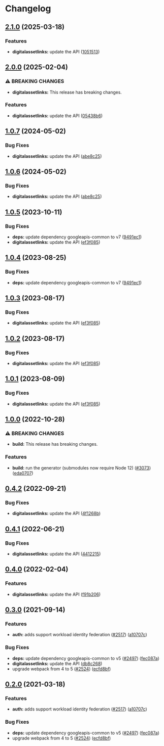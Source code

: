 # Changelog

## [2.1.0](https://github.com/googleapis/google-api-nodejs-client/compare/digitalassetlinks-v2.0.0...digitalassetlinks-v2.1.0) (2025-03-18)


### Features

* **digitalassetlinks:** update the API ([1051513](https://github.com/googleapis/google-api-nodejs-client/commit/1051513022015b5211e1a1cbe2f097adbef1fd1a))

## [2.0.0](https://github.com/googleapis/google-api-nodejs-client/compare/digitalassetlinks-v1.0.7...digitalassetlinks-v2.0.0) (2025-02-04)


### ⚠ BREAKING CHANGES

* **digitalassetlinks:** This release has breaking changes.

### Features

* **digitalassetlinks:** update the API ([05438b6](https://github.com/googleapis/google-api-nodejs-client/commit/05438b69a5f6b7ff976704f7ffaba5e267ec60fc))

## [1.0.7](https://github.com/googleapis/google-api-nodejs-client/compare/digitalassetlinks-v1.0.6...digitalassetlinks-v1.0.7) (2024-05-02)


### Bug Fixes

* **digitalassetlinks:** update the API ([abe8c25](https://github.com/googleapis/google-api-nodejs-client/commit/abe8c25a24e1c1e521338d1ece3f8124c08ed686))

## [1.0.6](https://github.com/googleapis/google-api-nodejs-client/compare/digitalassetlinks-v1.0.5...digitalassetlinks-v1.0.6) (2024-05-02)


### Bug Fixes

* **digitalassetlinks:** update the API ([abe8c25](https://github.com/googleapis/google-api-nodejs-client/commit/abe8c25a24e1c1e521338d1ece3f8124c08ed686))

## [1.0.5](https://github.com/googleapis/google-api-nodejs-client/compare/digitalassetlinks-v1.0.4...digitalassetlinks-v1.0.5) (2023-10-11)


### Bug Fixes

* **deps:** update dependency googleapis-common to v7 ([9491ec1](https://github.com/googleapis/google-api-nodejs-client/commit/9491ec1cdc3c413e7d73edcfcd59cf5c28a7c855))
* **digitalassetlinks:** update the API ([ef3f085](https://github.com/googleapis/google-api-nodejs-client/commit/ef3f0859be1f5266ca85069a43f49bbd96a9d065))

## [1.0.4](https://github.com/googleapis/google-api-nodejs-client/compare/digitalassetlinks-v1.0.3...digitalassetlinks-v1.0.4) (2023-08-25)


### Bug Fixes

* **deps:** update dependency googleapis-common to v7 ([9491ec1](https://github.com/googleapis/google-api-nodejs-client/commit/9491ec1cdc3c413e7d73edcfcd59cf5c28a7c855))

## [1.0.3](https://github.com/googleapis/google-api-nodejs-client/compare/digitalassetlinks-v1.0.2...digitalassetlinks-v1.0.3) (2023-08-17)


### Bug Fixes

* **digitalassetlinks:** update the API ([ef3f085](https://github.com/googleapis/google-api-nodejs-client/commit/ef3f0859be1f5266ca85069a43f49bbd96a9d065))

## [1.0.2](https://github.com/googleapis/google-api-nodejs-client/compare/digitalassetlinks-v1.0.1...digitalassetlinks-v1.0.2) (2023-08-17)


### Bug Fixes

* **digitalassetlinks:** update the API ([ef3f085](https://github.com/googleapis/google-api-nodejs-client/commit/ef3f0859be1f5266ca85069a43f49bbd96a9d065))

## [1.0.1](https://github.com/googleapis/google-api-nodejs-client/compare/digitalassetlinks-v1.0.0...digitalassetlinks-v1.0.1) (2023-08-09)


### Bug Fixes

* **digitalassetlinks:** update the API ([ef3f085](https://github.com/googleapis/google-api-nodejs-client/commit/ef3f0859be1f5266ca85069a43f49bbd96a9d065))

## [1.0.0](https://github.com/googleapis/google-api-nodejs-client/compare/digitalassetlinks-v0.4.2...digitalassetlinks-v1.0.0) (2022-10-28)


### ⚠ BREAKING CHANGES

* **build:** This release has breaking changes.

### Features

* **build:** run the generator (submodules now require Node 12) ([#3073](https://github.com/googleapis/google-api-nodejs-client/issues/3073)) ([eda0707](https://github.com/googleapis/google-api-nodejs-client/commit/eda07079dadab46a80b6f9ede618f4f43030169e))

## [0.4.2](https://github.com/googleapis/google-api-nodejs-client/compare/digitalassetlinks-v0.4.1...digitalassetlinks-v0.4.2) (2022-09-21)


### Bug Fixes

* **digitalassetlinks:** update the API ([4f1268b](https://github.com/googleapis/google-api-nodejs-client/commit/4f1268b939ddf37da26b12e7b0b9271d71dabd82))

## [0.4.1](https://github.com/googleapis/google-api-nodejs-client/compare/digitalassetlinks-v0.4.0...digitalassetlinks-v0.4.1) (2022-06-21)


### Bug Fixes

* **digitalassetlinks:** update the API ([4412215](https://github.com/googleapis/google-api-nodejs-client/commit/4412215f60ac77a6c4f5c595c430976548c4657e))

## [0.4.0](https://github.com/googleapis/google-api-nodejs-client/compare/digitalassetlinks-v0.3.0...digitalassetlinks-v0.4.0) (2022-02-04)


### Features

* **digitalassetlinks:** update the API ([f91b206](https://github.com/googleapis/google-api-nodejs-client/commit/f91b2068fc43d3dde76e6931306b0593c6bc8918))

## [0.3.0](https://www.github.com/googleapis/google-api-nodejs-client/compare/digitalassetlinks-v0.2.0...digitalassetlinks-v0.3.0) (2021-09-14)


### Features

* **auth:** adds support workload identity federation ([#2517](https://www.github.com/googleapis/google-api-nodejs-client/issues/2517)) ([a10707c](https://www.github.com/googleapis/google-api-nodejs-client/commit/a10707c477759e7c9ef6360a2fe800856fb600c1))


### Bug Fixes

* **deps:** update dependency googleapis-common to v5 ([#2497](https://www.github.com/googleapis/google-api-nodejs-client/issues/2497)) ([fec087a](https://www.github.com/googleapis/google-api-nodejs-client/commit/fec087abcf3d994dd41c3ffa0a0c12b1f9f09dae))
* **digitalassetlinks:** update the API ([db8c268](https://www.github.com/googleapis/google-api-nodejs-client/commit/db8c268f74ff11655bd6797d3a5e7b8d850cb2e8))
* upgrade webpack from 4 to 5  ([#2524](https://www.github.com/googleapis/google-api-nodejs-client/issues/2524)) ([ecfd8bf](https://www.github.com/googleapis/google-api-nodejs-client/commit/ecfd8bfcd06e1beabff7ec9a8c4000222379eb8d))

## [0.2.0](https://www.github.com/googleapis/google-api-nodejs-client/compare/digitalassetlinks-v0.1.0...digitalassetlinks-v0.2.0) (2021-03-18)


### Features

* **auth:** adds support workload identity federation ([#2517](https://www.github.com/googleapis/google-api-nodejs-client/issues/2517)) ([a10707c](https://www.github.com/googleapis/google-api-nodejs-client/commit/a10707c477759e7c9ef6360a2fe800856fb600c1))


### Bug Fixes

* **deps:** update dependency googleapis-common to v5 ([#2497](https://www.github.com/googleapis/google-api-nodejs-client/issues/2497)) ([fec087a](https://www.github.com/googleapis/google-api-nodejs-client/commit/fec087abcf3d994dd41c3ffa0a0c12b1f9f09dae))
* upgrade webpack from 4 to 5  ([#2524](https://www.github.com/googleapis/google-api-nodejs-client/issues/2524)) ([ecfd8bf](https://www.github.com/googleapis/google-api-nodejs-client/commit/ecfd8bfcd06e1beabff7ec9a8c4000222379eb8d))
